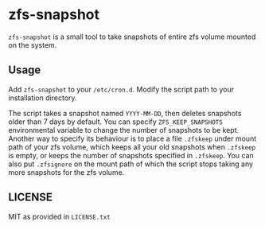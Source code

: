 # zfs-snapshot

`zfs-snapshot` is a small tool to take snapshots of entire zfs volume mounted on the system.

## Usage

Add `zfs-snapshot` to your `/etc/cron.d`. Modify the script path to your installation directory.

The script takes a snapshot named `YYYY-MM-DD`, then deletes snapshots older than 7 days by default.
You can specify `ZFS_KEEP_SNAPSHOTS` environmental variable to change the number of snapshots to be kept.
Another way to specify its behaviour is to place a file `.zfskeep` under mount path of your zfs volume,
which keeps all your old snapshots when `.zfskeep` is empty, or keeps the number of snapshots specified in `.zfskeep`.
You can also put `.zfsignore` on the mount path of which the script stops taking any more snapshots for the zfs volume.

## LICENSE

MIT as provided in `LICENSE.txt`
